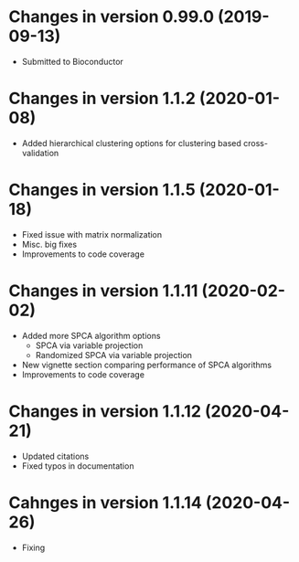 # Changes in version 0.99.0 (2019-09-13)
+ Submitted to Bioconductor

# Changes in version 1.1.2 (2020-01-08)
+ Added hierarchical clustering options for clustering based cross-validation

# Changes in version 1.1.5 (2020-01-18)
+ Fixed issue with matrix normalization
+ Misc. big fixes
+ Improvements to code coverage

# Changes in version 1.1.11 (2020-02-02)
+ Added more SPCA algorithm options
  - SPCA via variable projection
  - Randomized SPCA via variable projection
+ New vignette section comparing performance of SPCA algorithms
+ Improvements to code coverage

# Changes in version 1.1.12 (2020-04-21)
+ Updated citations
+ Fixed typos in documentation

# Cahnges in version 1.1.14 (2020-04-26)
+ Fixing 